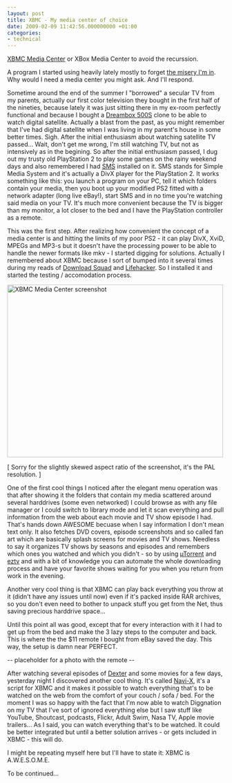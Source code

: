 ```yaml
---
layout: post
title: XBMC - My media center of choice
date: 2009-02-09 11:42:56.000000000 +01:00
categories:
- technical
---
```

<a href="http://xbmc.org/">XBMC Media Center</a> or XBox Media Center to avoid the recurssion.

A program I started using heavily lately mostly to forget <a href="http://www.rusiczki.net/2009/02/05/the-drama-update/">the misery I'm in</a>. Why would I need a media center you might ask. And I'll respond.

Sometime around the end of the summer I "borrowed" a secular TV from my parents, actually our first color television they bought in the first half of the nineties, because lately it was just sitting there in my ex-room perfectly functional and because I bought a <a href="http://www.dream-multimedia-tv.de/english/products_dm500.php">Dreambox 500S</a> clone to be able to watch digital satellite. Actually a blast from the past, as you might remember that I've had digital satellite when I was living in my parent's house in some better times. Sigh. After the initial enthusiasm about watching satellite TV passed... Wait, don't get me wrong, I'm still watching TV, but not as intensively as in the begining. So after the initial enthusiasm passed, I dug out my trusty old PlayStation 2 to play some games on the rainy weekend days and also remembered I had <a href="http://home.casema.nl/eugene_plotnikov/">SMS</a> installed on it. SMS stands for Simple Media System and it's actually a DivX player for the PlayStation 2. It works something like this: you launch a program on your PC, tell it which folders contain your media, then you boot up your modified PS2 fitted with a network adapter (long live eBay!), start SMS and in no time you're watching said media on your TV. It's much more convenient because the TV is bigger than my monitor, a lot closer to the bed and I have the PlayStation controller as a remote.

This was the first step. After realizing how convenient the concept of a media center is and hitting the limits of my poor PS2 - it can play DivX, XviD, MPEGs and MP3-s but it doesn't have the processing power to be able to handle the newer formats like mkv - I started digging for solutions. Actually I remembered about XBMC because I sort of bumped into it several times during my reads of <a href="http://www.downloadsquad.com">Download Squad</a> and <a href="http://www.lifehacker.com">Lifehacker</a>. So I installed it and started the testing / accomodation process.

<a href="https://content.rusiczki.net/blogpics/xbmc-media-center-screenshot.png"><img class="image" style="border:0" src="https://content.rusiczki.net/blogpics/xbmc-media-center-screenshot-500x400.png" alt="XBMC Media Center screenshot" width="500" height="400" /></a>

[ Sorry for the slightly skewed aspect ratio of the screenshot, it's the PAL resolution. ]

One of the first cool things I noticed after the elegant menu operation was that after showing it the folders that contain my media scattered around several harddrives (some even networked) I could browse as with any file manager or I could switch to library mode and let it scan everything and pull information from the web about each movie and TV show episode I had. That's hands down AWESOME becuase when I say information I don't mean text only. It also fetches DVD covers, episode screenshots and so called fan art which are basically splash screens for movies and TV shows. Needless to say it organizes TV shows by seasons and episodes and remembers which ones you watched and which you didn't - so by using <a href="http://www.utorrent.com">µTorrent</a> and <a href="http://www.google.com/search?q=eztv">eztv</a> and with a bit of knowledge you can automate the whole downloading process and have your favorite shows waiting for you when you return from work in the evening.

Another very cool thing is that XBMC can play back everything you throw at it (didn't have any issues until now) even if it's packed inside RAR archives, so you don't even need to bother to unpack stuff you get from the Net, thus saving precious harddrive space...

Until this point all was good, except that for every interaction with it I had to get up from the bed and make the 3 lazy steps to the computer and back. This is where the the $11 remote I bought from eBay saved the day. This way, the setup is damn near PERFECT.

-- placeholder for a photo with the remote --

After watching several episodes of <a href="http://en.wikipedia.org/wiki/Dexter_(TV_series)">Dexter</a> and some movies for a few days, yesterday night I discovered another cool thing. It's called <a href="http://www.navi-x.org/">Navi-X</a>, it's a script for XBMC and it makes it possible to watch everything that's to be watched on the web from the comfort of your couch / sofa / bed. For the moment I was so happy with the fact that I'm now able to watch Diggnation on my TV that I've sort of ignored everything else but I saw stuff like YouTube, Shoutcast, podcasts, Flickr, Adult Swim, Nasa TV, Apple movie trailers... As I said, you can watch everything that's to be watched. It could be better integrated but until a better solution arrives - or gets included in XBMC - this will do.

I might be repeating myself here but I'll have to state it: XBMC is A.W.E.S.O.M.E.

To be continued...
